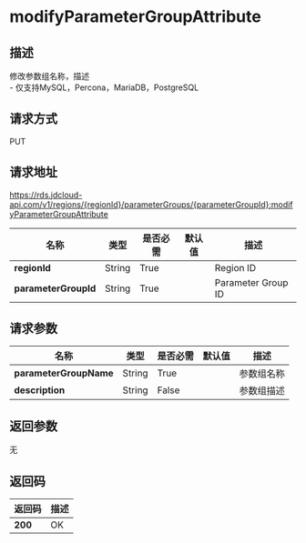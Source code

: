 # modifyParameterGroupAttribute


## 描述
修改参数组名称，描述<br>- 仅支持MySQL，Percona，MariaDB，PostgreSQL

## 请求方式
PUT

## 请求地址
https://rds.jdcloud-api.com/v1/regions/{regionId}/parameterGroups/{parameterGroupId}:modifyParameterGroupAttribute

|名称|类型|是否必需|默认值|描述|
|---|---|---|---|---|
|**regionId**|String|True| |Region ID|
|**parameterGroupId**|String|True| |Parameter Group ID|

## 请求参数
|名称|类型|是否必需|默认值|描述|
|---|---|---|---|---|
|**parameterGroupName**|String|True| |参数组名称|
|**description**|String|False| |参数组描述|


## 返回参数
无


## 返回码
|返回码|描述|
|---|---|
|**200**|OK|
